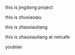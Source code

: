 this is jingdong project

this is zhuxiaoqiu

this is zhaoxiaoliang

this is zhaoxiaoliang at netcafe

youbian